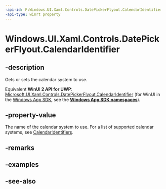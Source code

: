 ```yaml
---
-api-id: P:Windows.UI.Xaml.Controls.DatePickerFlyout.CalendarIdentifier
-api-type: winrt property
---
```


<!-- Property syntax
public string CalendarIdentifier { get;  set; }
-->

# Windows.UI.Xaml.Controls.DatePickerFlyout.CalendarIdentifier

## -description
Gets or sets the calendar system to use.

Equivalent **WinUI 2 API for UWP**: [Microsoft.UI.Xaml.Controls.DatePickerFlyout.CalendarIdentifier](/windows/winui/api/microsoft.ui.xaml.controls.datepickerflyout.calendaridentifier) (for WinUI in the [Windows App SDK](/windows/apps/windows-app-sdk/), see the **[Windows App SDK namespaces](/windows/windows-app-sdk/api/winrt/)**).

## -property-value
The name of the calendar system to use. For a list of supported calendar systems, see [CalendarIdentifiers](../windows.globalization/calendaridentifiers.md).

## -remarks

## -examples

## -see-also
